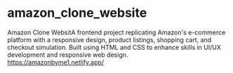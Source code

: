 # amazon_clone_website
Amazon Clone WebsitA frontend project replicating Amazon's e-commerce platform with a responsive design, product listings, shopping cart, and checkout simulation. Built using HTML and CSS to enhance skills in UI/UX development and responsive web design.
<br>
https://amazonbyme1.netlify.app/
